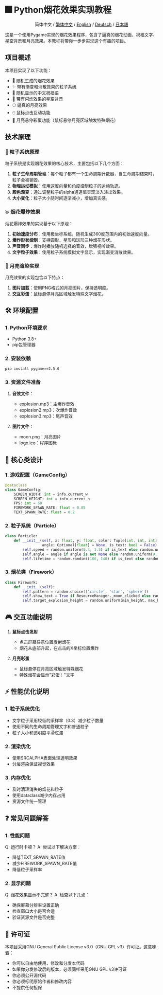 # 🎆 Python烟花效果实现教程
<div align="center">

简体中文 / [繁体中文](README_TC.md) / [English](README.md) / [Deutsch](README_DE.md) / [日本語](README_JP.md)

</div>
这是一个使用Pygame实现的烟花效果程序，包含了逼真的烟花动画、祝福文字、星空背景和月亮效果。本教程将带你一步步实现这个有趣的项目。

## 项目概述

本项目实现了以下功能：
- 🎇 随机生成的烟花效果
- ✨ 带有渐变和消散效果的粒子系统
- 💝 随机显示的中文祝福语
- 🌟 带有闪烁效果的星空背景
- 🌕 逼真的月亮效果
- 🖱️ 鼠标点击互动功能
- 🎁 月亮悬停彩蛋功能（鼠标悬停月亮区域触发特殊烟花）

## 技术原理

### 🔮 粒子系统原理
粒子系统是实现烟花效果的核心技术，主要包括以下几个方面：
1. **粒子生命周期管理**：每个粒子都有一个生命周期计数器，当生命周期结束时，粒子会被销毁。
2. **物理运动模拟**：使用速度向量和角度控制粒子的运动轨迹。
3. **颜色渐变**：通过调整粒子的alpha通道值实现淡入淡出效果。
4. **大小变化**：粒子大小随时间逐渐减小，增加真实感。

### 💥 烟花爆炸效果
烟花爆炸效果的实现基于以下原理：
1. **初始速度分布**：使用极坐标系统，随机生成360度范围内的初始速度向量。
2. **爆炸形状控制**：支持圆形、星形和球形三种烟花形状。
3. **声音同步**：爆炸时播放随机选择的音效，增强视听效果。
4. **文字粒子效果**：使用粒子系统模拟文字显示，实现渐变消散效果。

### 🌙 月亮渲染实现
月亮效果的实现包含以下特点：
1. **图片加载**：使用PNG格式的月亮图片，保持透明度。
2. **交互彩蛋**：鼠标悬停月亮区域触发特殊文字烟花。

## 🛠️ 环境配置

### 1. Python环境要求
- Python 3.8+
- pip包管理器

### 2. 安装依赖
```bash
pip install pygame==2.5.0
```

### 3. 资源文件准备
1. **音效文件**：
   - explosion.mp3：主爆炸音效
   - explosion2.mp3：次爆炸音效
   - explosion3.mp3：尾声音效

2. **图片文件**：
   - moon.png：月亮图片
   - logo.ico：程序图标

## 📝 核心类设计

### 1. 游戏配置（GameConfig）
```python
@dataclass
class GameConfig:
    SCREEN_WIDTH: int = info.current_w
    SCREEN_HEIGHT: int = info.current_h
    FPS: int = 60
    FIREWORK_SPAWN_RATE: float = 0.05
    TEXT_SPAWN_RATE: float = 0.2
```

### 2. 粒子系统（Particle）
```python
class Particle:
    def __init__(self, x: float, y: float, color: Tuple[int, int, int], 
                 angle: Optional[float] = None, is_text: bool = False):
        self.speed = random.uniform(0.3, 1.5) if is_text else random.uniform(2, 8)
        self.angle = angle if angle is not None else random.uniform(0, 2 * math.pi)
        self.lifetime = random.randint(100, 140) if is_text else random.randint(40, 80)
```

### 3. 烟花类（Firework）
```python
class Firework:
    def __init__(self):
        self.pattern = random.choice(['circle', 'star', 'sphere'])
        self.show_text = True if ResourceManager._moon_clicked else random.random() < GameConfig.TEXT_SPAWN_RATE
        self.target_explosion_height = random.uniform(min_height, max_height)
```

## 🎮 交互功能说明

1. **鼠标点击发射**
   - 点击屏幕任意位置发射烟花
   - 烟花从底部升起，在点击的X坐标位置爆炸

2. **月亮彩蛋**
   - 鼠标悬停在月亮区域触发特殊烟花
   - 特殊烟花会显示"彩蛋！"文字



## ⚡ 性能优化说明

### 1. 粒子系统优化
- 文字粒子采用较低的采样率（0.3）减少粒子数量
- 使用不同的生命周期管理文字和普通粒子
- 粒子大小和透明度平滑过渡

### 2. 渲染优化
- 使用SRCALPHA表面处理透明效果
- 分层渲染保证视觉效果

### 3. 内存优化
- 及时清理消失的烟花和粒子
- 使用dataclass减少内存占用
- 资源文件统一管理

## ❓ 常见问题解答

### 1. 性能问题
Q: 运行时卡顿？
A: 尝试以下解决方案：
- 降低TEXT_SPAWN_RATE值
- 减少FIREWORK_SPAWN_RATE值
- 降低粒子采样率

### 2. 显示问题
Q: 烟花效果显示不完整？
A: 检查以下几点：
- 确保屏幕分辨率设置正确
- 检查窗口大小是否合适
- 验证资源文件是否完整

## 📄 许可证

本项目采用GNU General Public License v3.0（GNU GPL v3）许可证。这意味着：

- 你可以自由地使用、修改和分发本代码
- 如果你分发修改后的版本，必须同样采用GNU GPL v3许可证
- 你必须公开源代码
- 你必须标明原始作者和修改内容
- 不提供任何担保